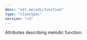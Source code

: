 ```yaml
---
desc: "att.melodicfunction"
type: "classSpec"
version: "v3"
---
```


Attributes describing melodic function.